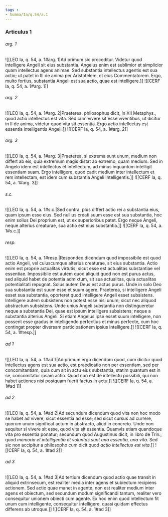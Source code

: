 ```yaml
---
tags : 
- Summa/Ia/q.54/a.1
---
```


### Articulus 1

###### arg. 1
![[LEO Ia, q. 54, a. 1#arg. 1|Ad primum sic proceditur. Videtur quod intelligere Angeli sit eius substantia. Angelus enim est sublimior et simplicior quam intellectus agens animae. Sed substantia intellectus agentis est sua actio; ut patet in III de anima per Aristotelem, et eius Commentatorem. Ergo, multo fortius, substantia Angeli est sua actio, quae est intelligere.]]
![[CERF Ia, q. 54, a. 1#arg. 1]]

###### arg. 2
![[LEO Ia, q. 54, a. 1#arg. 2|Praeterea, philosophus dicit, in XII Metaphys., quod actio intellectus est vita. Sed cum vivere sit esse viventibus, ut dicitur in II de anima, videtur quod vita sit essentia. Ergo actio intellectus est essentia intelligentis Angeli.]]
![[CERF Ia, q. 54, a. 1#arg. 2]]

###### arg. 3
![[LEO Ia, q. 54, a. 1#arg. 3|Praeterea, si extrema sunt unum, medium non differt ab eis, quia extremum magis distat ab extremo, quam medium. Sed in Angelo idem est intellectus et intellectum, ad minus inquantum intelligit essentiam suam. Ergo intelligere, quod cadit medium inter intellectum et rem intellectam, est idem cum substantia Angeli intelligentis.]]
![[CERF Ia, q. 54, a. 1#arg. 3]]

###### s.c.
![[LEO Ia, q. 54, a. 1#s.c.|Sed contra, plus differt actio rei a substantia eius, quam ipsum esse eius. Sed nullius creati suum esse est sua substantia, hoc enim solius Dei proprium est, ut ex superioribus patet. Ergo neque Angeli, neque alterius creaturae, sua actio est eius substantia.]]
![[CERF Ia, q. 54, a. 1#s.c.]]

###### resp.
![[LEO Ia, q. 54, a. 1#resp.|Respondeo dicendum quod impossibile est quod actio Angeli, vel cuiuscumque alterius creaturae, sit eius substantia. Actio enim est proprie actualitas virtutis; sicut esse est actualitas substantiae vel essentiae. Impossibile est autem quod aliquid quod non est purus actus, sed aliquid habet de potentia admixtum, sit sua actualitas, quia actualitas potentialitati repugnat. Solus autem Deus est actus purus. Unde in solo Deo sua substantia est suum esse et suum agere. Praeterea, si intelligere Angeli esset sua substantia, oporteret quod intelligere Angeli esset subsistens. Intelligere autem subsistens non potest esse nisi unum; sicut nec aliquod abstractum subsistens. Unde unius Angeli substantia non distingueretur neque a substantia Dei, quae est ipsum intelligere subsistens; neque a substantia alterius Angeli. Si etiam Angelus ipse esset suum intelligere, non possent esse gradus in intelligendo perfectius et minus perfecte, cum hoc contingat propter diversam participationem ipsius intelligere.]]
![[CERF Ia, q. 54, a. 1#resp.]]

###### ad 1
![[LEO Ia, q. 54, a. 1#ad 1|Ad primum ergo dicendum quod, cum dicitur quod intellectus agens est sua actio, est praedicatio non per essentiam, sed per concomitantiam, quia cum sit in actu eius substantia, statim quantum est in se, concomitatur ipsam actio. Quod non est de intellectu possibili, qui non habet actiones nisi postquam fuerit factus in actu.]]
![[CERF Ia, q. 54, a. 1#ad 1]]

###### ad 2
![[LEO Ia, q. 54, a. 1#ad 2|Ad secundum dicendum quod vita non hoc modo se habet ad vivere, sicut essentia ad esse; sed sicut cursus ad currere, quorum unum significat actum in abstracto, aliud in concreto. Unde non sequitur si vivere sit esse, quod vita sit essentia. Quamvis etiam quandoque vita pro essentia ponatur; secundum quod Augustinus dicit, in libro de Trin., quod *memoria et intelligentia et voluntas sunt una essentia, una vita*. Sed sic non accipitur a philosopho cum dicit quod *actio intellectus est vita*.]]
![[CERF Ia, q. 54, a. 1#ad 2]]

###### ad 3
![[LEO Ia, q. 54, a. 1#ad 3|Ad tertium dicendum quod actio quae transit in aliquid extrinsecum, est realiter media inter agens et subiectum recipiens actionem. Sed actio quae manet in agente, non est realiter medium inter agens et obiectum, sed secundum modum significandi tantum, realiter vero consequitur unionem obiecti cum agente. Ex hoc enim quod intellectum fit unum cum intelligente, consequitur intelligere, quasi quidam effectus differens ab utroque.]]
![[CERF Ia, q. 54, a. 1#ad 3]]

